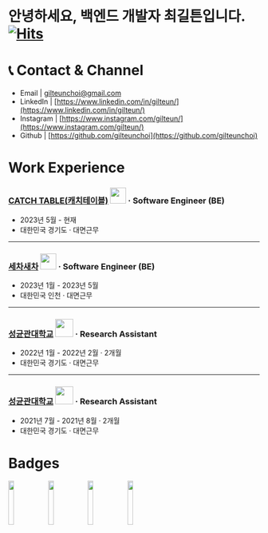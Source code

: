 # 안녕하세요, 백엔드 개발자 최길튼입니다. [![Hits](https://hits.seeyoufarm.com/api/count/incr/badge.svg?url=https%3A%2F%2Fgithub.com%2Fgilteunchoi&count_bg=%23000000&title_bg=%23000000&icon=github.svg&icon_color=%23FFFFFF&title=hits&edge_flat=false)](https://mailcar.com)

# 📞 Contact & Channel
- Email | gilteunchoi@gmail.com
- LinkedIn | [https://www.linkedin.com/in/gilteun/](https://www.linkedin.com/in/gilteun/)
- Instagram | [https://www.instagram.com/gilteun/](https://www.instagram.com/gilteun/)
- Github | [https://github.com/gilteunchoi](https://github.com/gilteunchoi)


# Work Experience

### [CATCH TABLE(캐치테이블)](https://app.catchtable.co.kr/) <img src = "https://media.licdn.com/dms/image/D4E0BAQGekz0QZRhebw/company-logo_100_100/0/1680663308107?e=1694649600&v=beta&t=kFLK7ZJbunsYVv7QmuTiHwBgeH278kbgyO0cxo4lN5k" width="32px" height="32px"> · Software Engineer (BE)
- 2023년 5월 - 현재
- 대한민국 경기도 · 대면근무
---

### [세차새차](https://www.washcar.me/) <img src = "https://landing.washcar.me/img/Logo.png" width="32px" height="32px"> · Software Engineer (BE)
- 2023년 1월 - 2023년 5월
- 대한민국 인천 · 대면근무
---

### [성균관대학교](http://iotlab.skku.edu/) <img src = "https://media.licdn.com/dms/image/C510BAQH9AIgSW2OIGA/company-logo_100_100/0/1519894777649?e=1694649600&v=beta&t=-fcJ9TarU1Oaj_ctHcarlEMb-I7xf2WHqUK0VK_OZ2A" width="36px" height="36px"> · Research Assistant
- 2022년 1월 - 2022년 2월 · 2개월
- 대한민국 경기도 · 대면근무
---

### [성균관대학교](http://iotlab.skku.edu/) <img src = "https://media.licdn.com/dms/image/C510BAQH9AIgSW2OIGA/company-logo_100_100/0/1519894777649?e=1694649600&v=beta&t=-fcJ9TarU1Oaj_ctHcarlEMb-I7xf2WHqUK0VK_OZ2A" width="36px" height="36px"> · Research Assistant
- 2021년 7월 - 2021년 8월 · 2개월
- 대한민국 경기도 · 대면근무

# Badges

<img src = "https://user-images.githubusercontent.com/61682534/226188069-df0c7cb7-e2c9-473c-b5f0-30ef5f6c7c90.png" width="15%" height="15%"> <img src = "https://user-images.githubusercontent.com/61682534/226187886-f0a76650-d52e-4965-94ea-124da3cc9758.png" width="15%" height="15%"> <img src = "https://user-images.githubusercontent.com/61682534/226187737-bd5cb5a7-3ab9-4a7d-85c1-30f006437435.png" width="15%" height="15%"> <img src = "https://user-images.githubusercontent.com/61682534/226187741-75a75c81-accc-4c0b-84ec-da2396984e4a.png" width="15%" height="15%">
